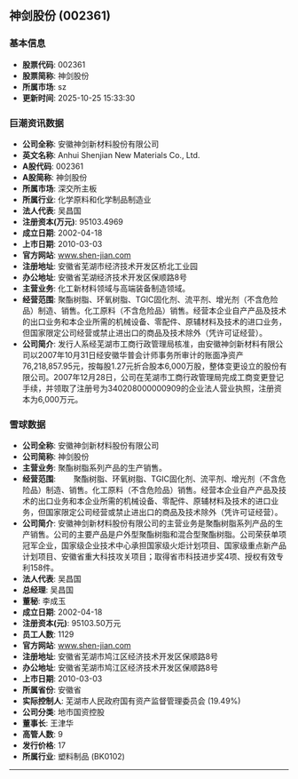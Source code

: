 ## 神剑股份 (002361)

### 基本信息

- **股票代码**: 002361
- **股票简称**: 神剑股份
- **所属市场**: sz
- **更新时间**: 2025-10-25 15:33:30

### 巨潮资讯数据

- **公司全称**: 安徽神剑新材料股份有限公司
- **英文名称**: Anhui Shenjian New Materials Co., Ltd.
- **A股代码**: 002361
- **A股简称**: 神剑股份
- **所属市场**: 深交所主板
- **所属行业**: 化学原料和化学制品制造业
- **法人代表**: 吴昌国
- **注册资本(万元)**: 95103.4969
- **成立日期**: 2002-04-18
- **上市日期**: 2010-03-03
- **官方网站**: www.shen-jian.com
- **注册地址**: 安徽省芜湖市经济技术开发区桥北工业园
- **办公地址**: 安徽省芜湖经济技术开发区保顺路8号
- **主营业务**: 化工新材料领域与高端装备制造领域。
- **经营范围**: 聚酯树脂、环氧树脂、TGIC固化剂、流平剂、增光剂（不含危险品）制造、销售。化工原料（不含危险品）销售。经营本企业自产产品及技术的出口业务和本企业所需的机械设备、零配件、原辅材料及技术的进口业务，但国家限定公司经营或禁止进出口的商品及技术除外（凭许可证经营）。
- **公司简介**: 发行人系经芜湖市工商行政管理局核准，由安徽神剑新材料有限公司以2007年10月31日经安徽华普会计师事务所审计的账面净资产76,218,857.95元，按每股1.27元折合股本6,000万股，整体变更设立的股份有限公司。2007年12月28日，公司在芜湖市工商行政管理局完成工商变更登记手续，并领取了注册号为340208000000909的企业法人营业执照，注册资本为6,000万元。

### 雪球数据

- **公司全称**: 安徽神剑新材料股份有限公司
- **公司简称**: 神剑股份
- **主营业务**: 聚酯树脂系列产品的生产销售。
- **经营范围**: 　　聚酯树脂、环氧树脂、TGIC固化剂、流平剂、增光剂（不含危险品）制造、销售。化工原料（不含危险品）销售。经营本企业自产产品及技术的出口业务和本企业所需的机械设备、零配件、原辅材料及技术的进口业务，但国家限定公司经营或禁止进出口的商品及技术除外（凭许可证经营）。
- **公司简介**: 安徽神剑新材料股份有限公司的主营业务是聚酯树脂系列产品的生产销售。公司的主要产品是户外型聚酯树脂和混合型聚酯树脂。公司荣获单项冠军企业，国家级企业技术中心承担国家级火炬计划项目、国家级重点新产品计划项目、安徽省重大科技攻关项目；取得省市科技进步奖4项、授权有效专利158件。
- **法人代表**: 吴昌国
- **总经理**: 吴昌国
- **董秘**: 李成玉
- **成立日期**: 2002-04-18
- **注册资本(元)**: 95103.50万元
- **员工人数**: 1129
- **官方网站**: www.shen-jian.com
- **注册地址**: 安徽省芜湖市鸠江区经济技术开发区保顺路8号
- **办公地址**: 安徽省芜湖市鸠江区经济技术开发区保顺路8号
- **上市日期**: 2010-03-03
- **所属省份**: 安徽省
- **实际控制人**: 芜湖市人民政府国有资产监督管理委员会 (19.49%)
- **公司分类**: 地市国资控股
- **董事长**: 王津华
- **高管人数**: 9
- **发行价格**: 17
- **所属行业**: 塑料制品 (BK0102)

---